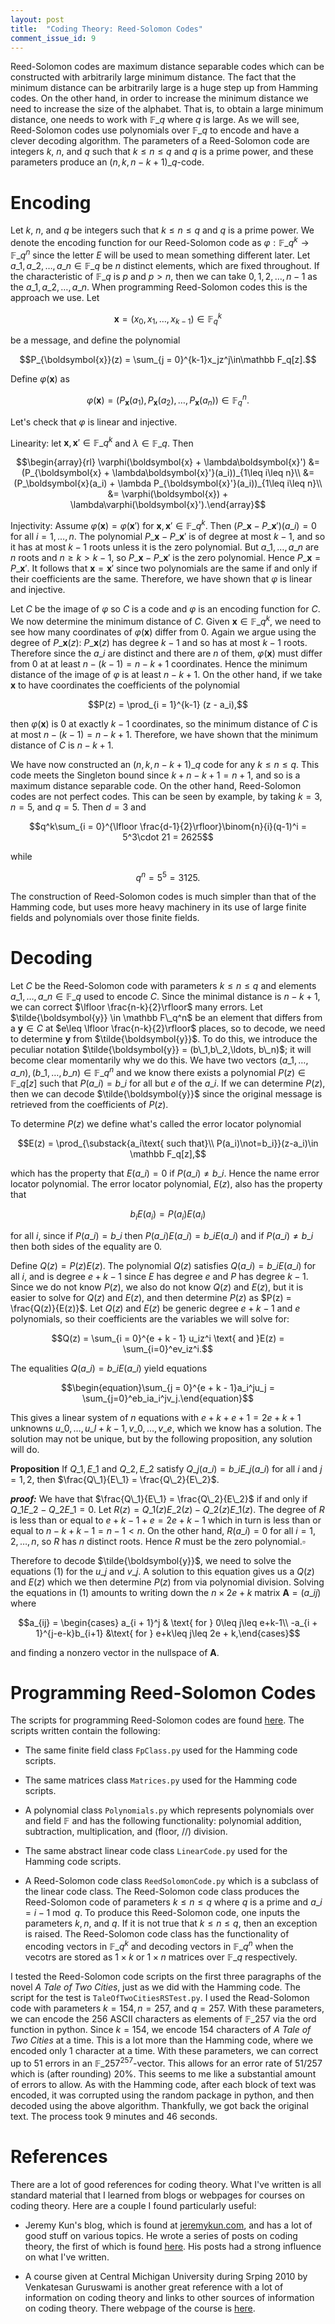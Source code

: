 ```yaml
---
layout: post
title:  "Coding Theory: Reed-Solomon Codes"
comment_issue_id: 9
---
```



Reed-Solomon codes are maximum distance separable codes which can be constructed with arbitrarily large minimum distance. The fact that the minimum distance can be arbitrarily large is a huge step up from Hamming codes. On the other hand, in order to increase the minimum distance we need to increase the size of the alphabet. That is, to obtain a large minimum distance, one needs to work with $\mathbb F\_q$ where $q$ is large. As we will see, Reed-Solomon codes use polynomials over $\mathbb F\_q$ to encode and have a clever decoding algorithm. The parameters of a Reed-Solomon code are integers $k$, $n$, and $q$ such that $k\leq n\leq q$ and $q$ is a prime power, and these parameters produce an $(n, k, n-k+1)\_q$-code.

# Encoding

Let $k$, $n$, and $q$ be integers such that $k\leq n\leq q$ and $q$ is a prime power. We denote the encoding function for our Reed-Solomon code as $\varphi:\mathbb F\_q^k\rightarrow \mathbb F\_q^n$ since the letter $E$ will be used to mean something different later. Let $a\_1,a\_2,\ldots,a\_n\in \mathbb F\_q$ be $n$ distinct elements, which are fixed throughout. If the characteristic of $\mathbb F\_q$ is $p$ and $p > n$, then we can take $0, 1, 2,\ldots, n-1$ as the $a\_1,a\_2,\ldots,a\_n$. When programming Reed-Solomon codes this is the approach we use. Let

$$\boldsymbol{x} = (x_0,x_1,\ldots,x_{k-1})\in\mathbb F_q^k$$

be a message, and define the polynomial

$$P_{\boldsymbol{x}}(z) = \sum_{j = 0}^{k-1}x_jz^j\in\mathbb F_q[z].$$

Define $\varphi(\boldsymbol{x})$ as

$$\varphi(\boldsymbol{x}) = (P_\boldsymbol{x}(a_1), P_\boldsymbol{x}(a_2), \ldots, P_\boldsymbol{x}(a_n))\in \mathbb F_q^n.$$

Let's check that $\varphi$ is linear and injective.

Linearity: let $\boldsymbol{x},\boldsymbol{x}'\in\mathbb F\_q^k$ and $\lambda\in\mathbb F\_q$. Then

$$\begin{array}{rl} \varphi(\boldsymbol{x} + \lambda\boldsymbol{x}') &= (P_{\boldsymbol{x} + \lambda\boldsymbol{x}'}(a_i))_{1\leq i\leq n}\\
											   &= (P_\boldsymbol{x}(a_i) + \lambda P_{\boldsymbol{x}'}(a_i))_{1\leq i\leq n}\\
											   &= \varphi(\boldsymbol{x}) + \lambda\varphi(\boldsymbol{x}').\end{array}$$

Injectivity: Assume $\varphi(\boldsymbol{x}) = \varphi(\boldsymbol{x}')$ for $\boldsymbol{x},\boldsymbol{x}'\in \mathbb F\_q^k$. Then $(P\_\boldsymbol{x} - P\_{\boldsymbol{x}'})(a\_i) = 0$ for all $i = 1,\ldots,n$. The polynomial $P\_\boldsymbol{x} - P\_{\boldsymbol{x}'}$ is of degree at most $k-1$, and so it has at most $k-1$ roots unless it is the zero polynomial. But $a\_1,\ldots,a\_n$ are $n$ roots and $n\geq k> k-1$, so $P\_\boldsymbol{x} - P\_{\boldsymbol{x}'}$ is the zero polynomial. Hence $P\_\boldsymbol{x} = P\_{\boldsymbol{x}'}$. It follows that $\boldsymbol{x} = \boldsymbol{x}'$ since two polynomials are the same if and only if their coefficients are the same. Therefore, we have shown that $\varphi$ is linear and injective.

Let $C$ be the image of $\varphi$ so $C$ is a code and $\varphi$ is an encoding function for $C$. We now determine the minimum distance of $C$. Given $\boldsymbol{x}\in\mathbb F\_q^k$, we need to see how many coordinates of $\varphi(\boldsymbol{x})$ differ from $0$. Again we argue using the degree of $P\_\boldsymbol{x}(z)$: $P\_\boldsymbol{x}(z)$ has degree $k-1$ and so has at most $k-1$ roots. Therefore since the $a\_i$ are distinct and there are $n$ of them, $\varphi(\boldsymbol{x})$ must differ from $0$ at at least $n-(k-1) = n - k + 1$ coordinates. Hence the minimum distance of the image of $\varphi$ is at least $n-k + 1$. On the other hand, if we take $\boldsymbol{x}$ to have coordinates the coefficients of the polynomial

 $$P(z) = \prod_{i = 1}^{k-1} (z - a_i),$$

then $\varphi(\boldsymbol{x})$ is $0$ at exactly $k-1$ coordinates, so the minimum distance of $C$ is at most $n - (k - 1) = n - k + 1$. Therefore, we have shown that the minimum distance of $C$ is $n-k + 1$.

We have now constructed an $(n, k, n-k+1)\_q$ code for any $k\leq n\leq q$. This code meets the Singleton bound since $k + n-k+1 = n + 1$, and so is a maximum distance separable code. On the other hand, Reed-Solomon codes are not perfect codes. This can be seen by example, by taking $k = 3, n = 5$, and $q = 5$. Then $d = 3$ and

$$q^k\sum_{i = 0}^{\lfloor \frac{d-1}{2}\rfloor}\binom{n}{i}(q-1)^i = 5^3\cdot 21 = 2625$$

while

$$q^n = 5^5 = 3125.$$

The construction of Reed-Solomon codes is much simpler than that of the Hamming code, but uses more heavy machinery in its use of large finite fields and polynomials over those finite fields.

# Decoding

Let $C$ be the Reed-Solomon code with parameters $k\leq n\leq q$ and elements $a\_1,\ldots,a\_n\in \mathbb F\_q$ used to encode $C$. Since the minimal distance is $n-k + 1$, we can correct $\lfloor \frac{n-k}{2}\rfloor$ many errors. Let $\tilde{\boldsymbol{y}} \in \mathbb F\_q^n$ be an element that differs from a $\boldsymbol{y}\in C$ at $e\leq \lfloor \frac{n-k}{2}\rfloor$ places, so to decode, we need to determine $\boldsymbol{y}$ from $\tilde{\boldsymbol{y}}$. To do this, we introduce the peculiar notation $\tilde{\boldsymbol{y}} = (b\_1,b\_2,\ldots, b\_n)$; it will become clear momentarily why we do this. We have two vectors $(a\_1,\ldots,a\_n), (b\_1,\ldots,b\_n)\in\mathbb F\_q^n$ and we know there exists a polynomial $P(z)\in\mathbb F\_q[z]$ such that $P(a\_i) = b\_i$ for all but $e$ of the $a\_i$. If we can determine $P(z)$, then we can decode $\tilde{\boldsymbol{y}}$ since the original message is retrieved from the coefficients of $P(z)$.

To determine $P(z)$ we define what's called the error locator polynomial

$$E(z) = \prod_{\substack{a_i\text{ such that}\\ P(a_i)\not=b_i}}(z-a_i)\in \mathbb F_q[z],$$

which has the property that $E(a\_i) = 0$ if $P(a\_i)\not=b\_i$. Hence the name error locator polynomial. The error locator polynomial, $E(z)$, also has the property that

$$b_iE(a_i) = P(a_i)E(a_i)$$

for all $i$, since if $P(a\_i) = b\_i$ then $P(a\_i)E(a\_i) = b\_iE(a\_i)$ and if $P(a\_i)\not=b\_i$ then both sides of the equality are $0$.

Define $Q(z) = P(z)E(z)$. The polynomial $Q(z)$ satisfies $Q(a\_i) = b\_iE(a\_i)$ for all $i$, and is degree $e + k - 1$ since $E$ has degree $e$ and $P$ has degree $k-1$. Since we do not know $P(z)$, we also do not know $Q(z)$ and $E(z)$, but it is easier to solve for $Q(z)$ and $E(z)$, and then determine $P(z)$ as $P(z) = \frac{Q(z)}{E(z)}$. Let $Q(z)$ and $E(z)$ be generic degree $e + k - 1$ and $e$ polynomials, so their coefficients are the variables we will solve for:

$$Q(z) = \sum_{i = 0}^{e + k - 1} u_iz^i \text{ and }E(z) = \sum_{i=0}^ev_iz^i.$$

The equalities $Q(a\_i) = b\_iE(a\_i)$ yield equations

$$\begin{equation}\sum_{j = 0}^{e + k - 1}a_i^ju_j = \sum_{j=0}^eb_ia_i^jv_j.\end{equation}$$

This gives a linear system of $n$ equations with $e + k + e + 1 = 2e + k + 1$ unknowns $u\_0,\ldots,u\_{l + k-1},v\_0,\ldots,v\_e$, which we know has a solution. The solution may not be unique, but by the following proposition, any solution will do.

**Proposition** If $Q\_1,E\_1$ and $Q\_2,E\_2$ satisfy $Q\_j(a\_i) = b\_iE\_j(a\_i)$ for all $i$ and $j=1,2$, then $\frac{Q\_1}{E\_1} = \frac{Q\_2}{E\_2}$.

***proof:*** We have that $\frac{Q\_1}{E\_1} = \frac{Q\_2}{E\_2}$ if and only if $Q\_1E\_2 - Q\_2E\_1 = 0$. Let $R(z) = Q\_1(z)E\_2(z) - Q\_2(z) E\_1(z)$. The degree of $R$ is less than or equal to $e + k - 1 + e = 2e + k - 1$ which in turn is less than or equal to $n - k + k - 1 = n - 1 < n$. On the other hand, $R(a\_i) = 0$ for all $i = 1,2,\ldots,n$, so $R$ has $n$ distinct roots. Hence $R$ must be the zero polynomial.$\square$

Therefore to decode $\tilde{\boldsymbol{y}}$, we need to solve the equations (1) for the $u\_j$ and $v\_j$. A solution to this equation gives us a $Q(z)$ and $E(z)$ which we then determine $P(z)$ from via polynomial division. Solving the equations in (1) amounts to writing down the $n\times 2e + k$ matrix $\boldsymbol{A} = (a\_{ij})$ where

$$a_{ij} = \begin{cases} a_{i + 1}^j & \text{ for } 0\leq j\leq e+k-1\\ -a_{i + 1}^{j-e-k}b_{i+1} &\text{ for } e+k\leq j\leq 2e + k,\end{cases}$$

and finding a nonzero vector in the nullspace of $\boldsymbol{A}$.

# Programming Reed-Solomon Codes

The scripts for programming Reed-Solomon codes are found [here](https://github.com/Joe-Ferrara/CodingTheoryIntro). The scripts written contain the following:

* The same finite field class ``FpClass.py`` used for the Hamming code scripts.

* The same matrices class ``Matrices.py`` used for the Hamming code scripts.

* A polynomial class ``Polynomials.py`` which represents polynomials over and field $\mathbb F$ and has the following functionality: polynomial addition, subtraction, multiplication, and (floor, //) division.

* The same abstract linear code class ``LinearCode.py`` used for the Hamming code scripts.

* A Reed-Solomon code class ``ReedSolomonCode.py`` which is a subclass of the linear code class. The Reed-Solomon code class produces the Reed-Solomon code of parameters $k\leq n\leq q$ where $q$ is a prime and $a\_i = i-1\bmod q$. To produce this Reed-Solomon code, one inputs the parameters $k,n$, and $q$. If it is not true that $k\leq n\leq q$, then an exception is raised. The Reed-Solomon code class has the functionality of encoding vectors in $\mathbb F\_q^k$ and decoding vectors in $\mathbb F\_q^n$ when the vecotrs are stored as $1\times k$ or $1\times n$ matrices over $\mathbb F\_q$ respectively.

I tested the Reed-Solomon code scripts on the first three paragraphs of the novel *A Tale of Two Cities*, just as we did with the Hamming code. The script for the test is ``TaleOfTwoCitiesRSTest.py``. I used the Read-Solomon code with parameters $k = 154, n = 257$, and $q = 257$. With these parameters, we can encode the $256$ ASCII characters as elements of $\mathbb F\_{257}$ via the ord function in python. Since $k = 154$, we encode $154$ characters of *A Tale of Two Cities* at a time. This is a lot more than the Hamming code, where we encoded only $1$ character at a time. With these parameters, we can correct up to $51$ errors in an $\mathbb F\_{257}^{257}$-vector. This allows for an error rate of $51/257$ which is (after rounding) 20%. This seems to me like a substantial amount of errors to allow. As with the Hamming code, after each block of text was encoded, it was corrupted using the random package in python, and then decoded using the above algorithm. Thankfully, we got back the original text. The process took 9 minutes and 46 seconds.

# References

There are a lot of good references for coding theory. What I've written is all standard material that I learned from blogs or webpages for courses on coding theory. Here are a couple I found particularly useful:

* Jeremy Kun's blog, which is found at [jeremykun.com](https://jeremykun.com), and has a lot of good stuff on various topics. He wrote a series of posts on coding theory, the first of which is found [here](https://jeremykun.com/2015/02/16/a-proofless-introduction-to-information-theory/). His posts had a strong influence on what I've written.

* A course given at Central Michigan University during Srping 2010 by Venkatesan Guruswami is another great reference with a lot of information on coding theory and links to other sources of information on coding theory. There webpage of the course is [here](https://www.cs.cmu.edu/~venkatg/teaching/codingtheory/).
